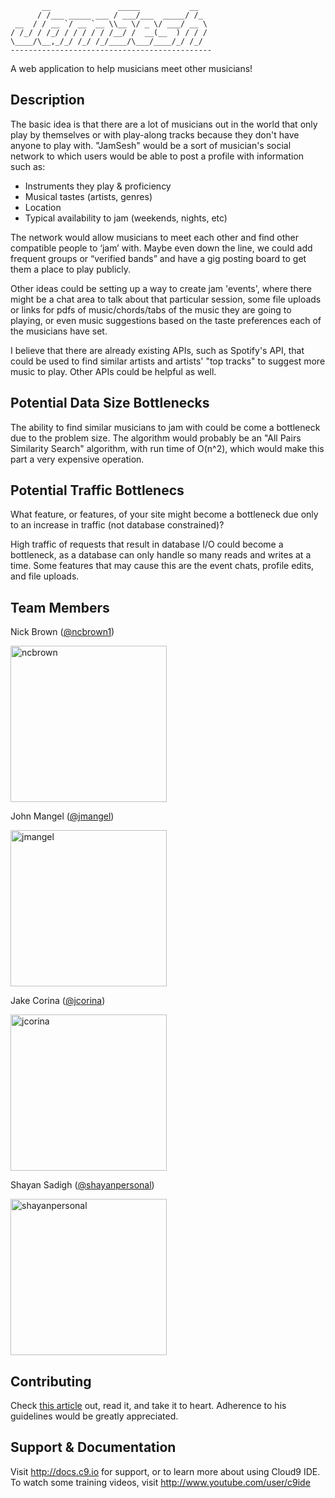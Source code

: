 
           __               _____           __  
          / /___ _____ ___ / ___/___  _____/ /_
     __  / / __ `/ __ `__ \\__ \/ _ \/ ___/ __ \
    / /_/ / /_/ / / / / / /__/ /  __(__  ) / / /
    \____/\__,_/_/ /_/ /_/____/\___/____/_/ /_/
    ---------------------------------------------

A web application to help musicians meet other musicians!


## Description

The basic idea is that there are a lot of musicians out in the world that only play by themselves or with play-along tracks because they don't have anyone to play with.
"JamSesh" would be a sort of musician's social network to which users would be able to post a profile with information such as:

* Instruments they play & proficiency
* Musical tastes (artists, genres)
* Location
* Typical availability to jam (weekends, nights, etc)

The network would allow musicians to meet each other and find other compatible people to ‘jam’ with. Maybe even down the line, we could add frequent groups or
“verified bands” and have a gig posting board to get them a place to play publicly.

Other ideas could be setting up a way to create jam 'events', where there might be a chat area to talk about that particular session, some file uploads or links
for pdfs of music/chords/tabs of the music they are going to playing, or even music suggestions based on the taste preferences each of the musicians have set.

I believe that there are already existing APIs, such as Spotify's API, that could be used to find similar artists and artists' "top tracks" to suggest more music to
play. Other APIs could be helpful as well.


## Potential Data Size Bottlenecks

The ability to find similar musicians to jam with could be come a bottleneck due to the problem size. The algorithm would probably be an "All Pairs Similarity Search" algorithm, with run time of O(n^2), which would make this part a very expensive operation.


## Potential Traffic Bottlenecs

What feature, or features, of your site might become a bottleneck due only to an increase in traffic (not database constrained)?

High traffic of requests that result in database I/O could become a bottleneck, as a database can only handle so many reads and writes at a time. Some features that may cause this are the event chats, profile edits, and file uploads.


## Team Members

Nick Brown ([@ncbrown1](https://github.com/ncbrown1))

<img src="https://media.licdn.com/mpr/mpr/shrinknp_200_200/AAEAAQAAAAAAAAibAAAAJDk5ZmRhNjQ3LTM4YzktNDNlZC1hOWY3LTkyNzU2MDg0ZGVhOA.jpg)" title="ncbrown" height="250" />

John Mangel ([@jmangel](https://github.com/jmangel))

<img title="jmangel" src="https://avatars3.githubusercontent.com/u/6810760?v=3&s=466" height="250"/>

Jake Corina ([@jcorina](https://github.com/jcorina))

<img title="jcorina" src="https://seclab.cs.ucsb.edu/media/thumbs_cache/people/1422556240627_bw_person_picture.jpg" height="250" />

Shayan Sadigh ([@shayanpersonal](https://github.com/shayanpersonal))

<img title="shayanpersonal" src="https://media.licdn.com/mpr/mpr/shrinknp_200_200/AAEAAQAAAAAAAAR4AAAAJDYzYTU5MTg1LTRlMDQtNGQxMS04YWI4LWMzMzgxY2U1YmM0MA.jpg" height="250" />


## Contributing

Check [this article](https://blog.hartleybrody.com/git-small-teams/) out, read it, and take it to heart. Adherence to his guidelines would be greatly appreciated.

## Support & Documentation

Visit http://docs.c9.io for support, or to learn more about using Cloud9 IDE.
To watch some training videos, visit http://www.youtube.com/user/c9ide
